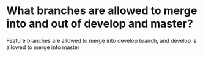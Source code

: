 # What branches are allowed to merge into and out of develop and master?

Feature branches are allowed to merge into develop branch, and develop is allowed to merge into master
